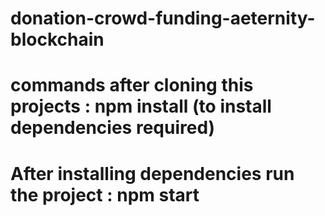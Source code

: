 # donation-crowd-funding-aeternity-blockchain 
# 
#
# commands after cloning this projects : npm install (to install dependencies required)
#
#
# After installing dependencies run the project :  npm start 
